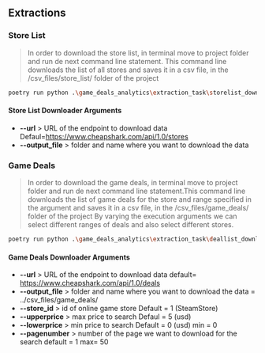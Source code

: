 ## Extractions

### Store List
> In order to download the store list, in terminal move to project folder and run de next command line statement. This command line downloads the list of all stores and saves it in a csv file, in the /csv_files/store_list/ folder of the project
```bash
poetry run python .\game_deals_analytics\extraction_task\storelist_downloader.py --url https://www.cheapshark.com/api/1.0/stores --output_file ../csv_files/store_list/store_list
```
#### Store List Downloader Arguments
* **--url** > URL of the endpoint to download data Defaul=https://www.cheapshark.com/api/1.0/stores
* **--output_file** > folder and name where you want to download the data
### Game Deals
> In order to download the game deals, in terminal move to project folder and run de next command line statement.This command line downloads the list of game deals for the store and range specified in the argument and saves it in a csv file, in the /csv_files/game_deals/ folder of the project
> By varying the execution arguments we can select different ranges of deals and also select different stores.
```bash
poetry run python .\game_deals_analytics\extraction_task\deallist_downloader.py --url https://www.cheapshark.com/api/1.0/deals --output_file ../csv_files/game_deals/game_deals --store_id 1 --upperprice 5 --lowerprice 0 --pagenumber 1
```
#### Game Deals Downloader Arguments
* **--url** > URL of the endpoint to download data default= https://www.cheapshark.com/api/1.0/deals
* **--output_file** > folder and name where you want to download the data = ../csv_files/game_deals/
* **--store_id** > id of online game store Default = 1 (SteamStore)
* **--upperprice** > max price to search Defaul = 5 (usd)
* **--lowerprice** > min price to search Default = 0 (usd) min = 0 
* **--pagenumber** > number of the page we want to download for the search default = 1 max= 50